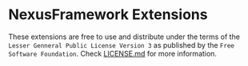 NexusFramework Extensions
=========================

These extensions are free to use and distribute under the terms of the `Lesser Genneral Public License Version 3` as published by the `Free Software Foundation`.
Check [LICENSE.md](LICENSE.md) for more information.

